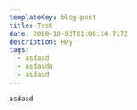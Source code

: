 ```yaml
---
templateKey: blog-post
title: Test
date: 2018-10-03T01:08:14.717Z
description: Hey
tags:
  - asdasd
  - asdasda
  - asdasd
---
```

`asdasd`
